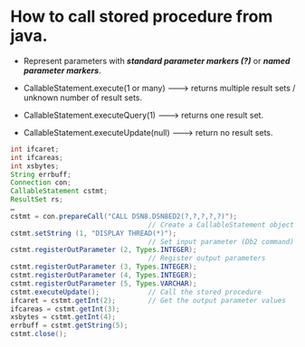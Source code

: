 # How to call stored procedure from java.

- Represent parameters with ***standard parameter markers (?)*** or ***named parameter markers***.

- CallableStatement.execute(1 or many) ---> returns multiple result sets / unknown number of result sets.

- CallableStatement.executeQuery(1) ---> returns one result set.

- CallableStatement.executeUpdate(null) ---> return no result sets.



```java
int ifcaret;
int ifcareas;
int xsbytes;
String errbuff;
Connection con;
CallableStatement cstmt;
ResultSet rs;
…
cstmt = con.prepareCall("CALL DSN8.DSN8ED2(?,?,?,?,?)");                
                                  // Create a CallableStatement object
cstmt.setString (1, "DISPLAY THREAD(*)");                               
                                  // Set input parameter (Db2 command) 
cstmt.registerOutParameter (2, Types.INTEGER);                          
                                  // Register output parameters
cstmt.registerOutParameter (3, Types.INTEGER);
cstmt.registerOutParameter (4, Types.INTEGER);
cstmt.registerOutParameter (5, Types.VARCHAR);
cstmt.executeUpdate();            // Call the stored procedure         
ifcaret = cstmt.getInt(2);        // Get the output parameter values    
ifcareas = cstmt.getInt(3);
xsbytes = cstmt.getInt(4);
errbuff = cstmt.getString(5);
cstmt.close();                                                         
```
